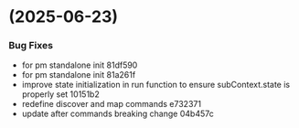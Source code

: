 #  (2025-06-23)


### Bug Fixes

* for pm standalone init 81df590
* for pm standalone init 81a261f
* improve state initialization in run function to ensure subContext.state is properly set 10151b2
* redefine discover and map commands e732371
* update after commands breaking change 04b457c



